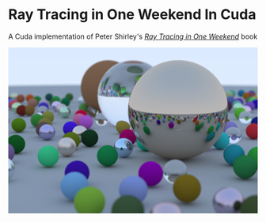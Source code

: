 # Ray Tracing in One Weekend In Cuda
A Cuda implementation of Peter Shirley's [_Ray Tracing in One Weekend_](https://raytracing.github.io/books/RayTracingInOneWeekend.html) book

![](./ResultImg/image_final.png)



